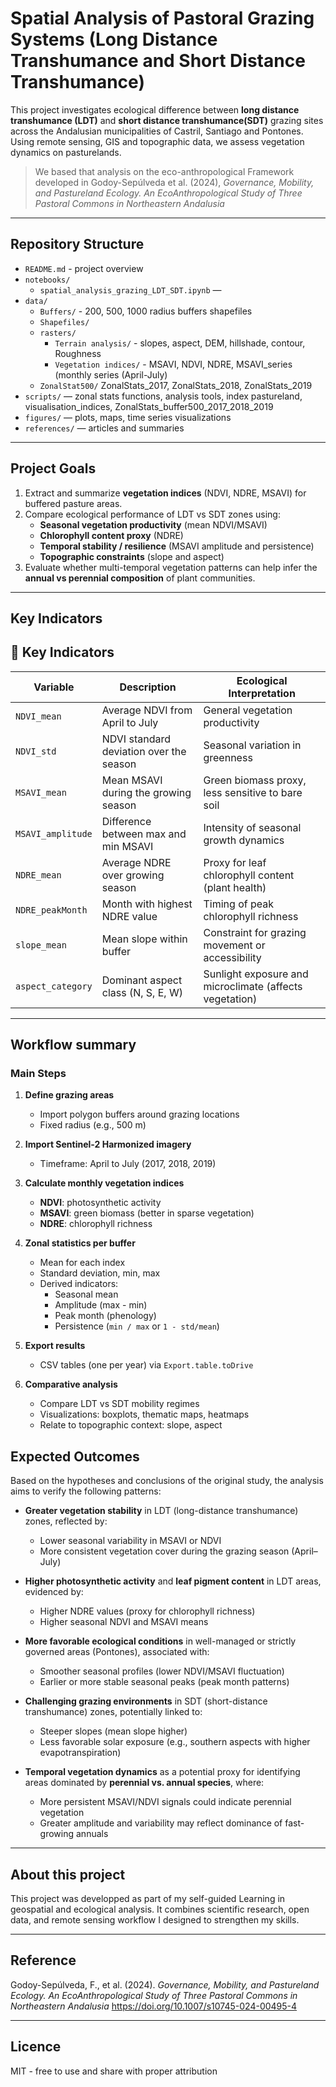 # Spatial Analysis of Pastoral Grazing Systems (Long Distance Transhumance and Short Distance Transhumance)

This project investigates ecological difference between **long distance transhumance (LDT)** and **short distance transhumance(SDT)** grazing sites across the Andalusian municipalities of Castril, Santiago and Pontones. Using remote sensing, GIS and topographic data, we assess vegetation dynamics on pasturelands.

> We based that analysis on the eco-anthropological Framework developed in Godoy-Sepúlveda et al. (2024), *Governance, Mobility, and Pastureland Ecology. An EcoAnthropological Study of Three Pastoral Commons in Northeastern Andalusia*

---

## Repository Structure

- `README.md` - project overview
- `notebooks/`
  - `spatial_analysis_grazing_LDT_SDT.ipynb` — 
- `data/`
  - `Buffers/` - 200, 500, 1000 radius buffers shapefiles
  - `Shapefiles/` 
  - `rasters/`
    - `Terrain analysis/` - slopes, aspect, DEM, hillshade, contour, Roughness
    - `Vegetation indices/` - MSAVI, NDVI, NDRE, MSAVI_series (monthly series (April-July)
  - `ZonalStat500/` ZonalStats_2017, ZonalStats_2018, ZonalStats_2019
- `scripts/` — zonal stats functions, analysis tools, index pastureland, visualisation_indices, ZonalStats_buffer500_2017_2018_2019
- `figures/` — plots, maps, time series visualizations
- `references/` — articles and summaries

---

## Project Goals

1. Extract and summarize **vegetation indices** (NDVI, NDRE, MSAVI) for buffered pasture areas.
2. Compare ecological performance of LDT vs SDT zones using:
   - **Seasonal vegetation productivity** (mean NDVI/MSAVI)
   - **Chlorophyll content proxy** (NDRE)
   - **Temporal stability / resilience** (MSAVI amplitude and persistence)
   - **Topographic constraints** (slope and aspect)
3. Evaluate whether multi-temporal vegetation patterns can help infer the **annual vs perennial composition** of plant communities.

---

## Key Indicators

## 🌿 Key Indicators

| Variable             | Description                                      | Ecological Interpretation                                |
|----------------------|--------------------------------------------------|----------------------------------------------------------|
| `NDVI_mean`          | Average NDVI from April to July                  | General vegetation productivity                          |
| `NDVI_std`           | NDVI standard deviation over the season          | Seasonal variation in greenness                         |
| `MSAVI_mean`         | Mean MSAVI during the growing season             | Green biomass proxy, less sensitive to bare soil         |
| `MSAVI_amplitude`    | Difference between max and min MSAVI             | Intensity of seasonal growth dynamics                    |
| `NDRE_mean`          | Average NDRE over growing season                 | Proxy for leaf chlorophyll content (plant health)        |
| `NDRE_peakMonth`     | Month with highest NDRE value                    | Timing of peak chlorophyll richness                      |
| `slope_mean`         | Mean slope within buffer                         | Constraint for grazing movement or accessibility         |
| `aspect_category`    | Dominant aspect class (N, S, E, W)               | Sunlight exposure and microclimate (affects vegetation)  |

---

## Workflow summary

 ### Main Steps

1. **Define grazing areas**  
   - Import polygon buffers around grazing locations  
   - Fixed radius (e.g., 500 m) 

2. **Import Sentinel-2 Harmonized imagery**  
   - Timeframe: April to July (2017, 2018, 2019)  

3. **Calculate monthly vegetation indices**  
   - **NDVI**: photosynthetic activity  
   - **MSAVI**: green biomass (better in sparse vegetation)  
   - **NDRE**: chlorophyll richness  

4. **Zonal statistics per buffer**  
   - Mean for each index  
   - Standard deviation, min, max  
   - Derived indicators:  
     - Seasonal mean  
     - Amplitude (max - min)  
     - Peak month (phenology)  
     - Persistence (`min / max` or `1 - std/mean`)

5. **Export results**  
   - CSV tables (one per year) via `Export.table.toDrive`  

6. **Comparative analysis**  
   - Compare LDT vs SDT mobility regimes  
   - Visualizations: boxplots, thematic maps, heatmaps  
   - Relate to topographic context: slope, aspect 

##  Expected Outcomes

Based on the hypotheses and conclusions of the original study, the analysis aims to verify the following patterns:

- **Greater vegetation stability** in LDT (long-distance transhumance) zones, reflected by:
  - Lower seasonal variability in MSAVI or NDVI
  - More consistent vegetation cover during the grazing season (April–July)

- **Higher photosynthetic activity** and **leaf pigment content** in LDT areas, evidenced by:
  - Higher NDRE values (proxy for chlorophyll richness)
  - Higher seasonal NDVI and MSAVI means

- **More favorable ecological conditions** in well-managed or strictly governed areas (Pontones), associated with:
  - Smoother seasonal profiles (lower NDVI/MSAVI fluctuation)
  - Earlier or more stable seasonal peaks (peak month patterns)

- **Challenging grazing environments** in SDT (short-distance transhumance) zones, potentially linked to:
  - Steeper slopes (mean slope higher)
  - Less favorable solar exposure (e.g., southern aspects with higher evapotranspiration)

- **Temporal vegetation dynamics** as a potential proxy for identifying areas dominated by **perennial vs. annual species**, where:
  - More persistent MSAVI/NDVI signals could indicate perennial vegetation
  - Greater amplitude and variability may reflect dominance of fast-growing annuals


---

## About this project

This project was developped as part of my self-guided Learning in geospatial and ecological analysis. It combines scientific research, open data, and remote sensing workflow I designed to strengthen my skills.

---

## Reference
Godoy-Sepúlveda, F., et al. (2024). *Governance, Mobility, and Pastureland Ecology. An EcoAnthropological Study of Three Pastoral Commons in Northeastern Andalusia*
https://doi.org/10.1007/s10745-024-00495-4 

---

## Licence

MIT - free to use and share with proper attribution

